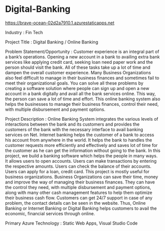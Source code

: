 # Digital-Banking
https://brave-ocean-02d2a7910.1.azurestaticapps.net


Industry : Fin Tech

Project Title : Digital Banking / Online Banking

Problem Statement/Opportunity : 
Customer experience is an integral part of a bank’s operations. Opening a new account in a bank to availing extra bank services like applying credit card, seeking loan need paper work and the person should visit the bank. All of these tasks take up a lot of time and dampen the overall customer experience. Many Business Organizations also feel difficult to manage in their business finances and sometimes fail to meet their organizational goals. You can solve all these problems by creating a software solution where people can sign up and open a new account in a bank digitally and avail all the bank services online. This way, the person can save a lot of time and effort. This online banking system also helps the businesses to manage their business finances, control their need, with multiple disbursement and payment options.


Project Description : 
Online Banking System integrates the various levels of interactions between the bank and its customers and provides the customers of the bank with the necessary interface to avail banking services on Net. Internet banking helps the customer of a bank to access his account from anywhere in the world. It helps the bank to handles the customer requests more efficiently and effectively and saves lot of time for the customer as he can get the information without going to the bank. In this project, we build a banking software which helps the people in many ways. It allows users to open accounts. Users can make transactions by entering the respective amounts. Users can check the balance of their accounts. Users can apply for a loan, credit card. This project is mostly useful for business organizations. Business Organizations can save their time, money and improve the way of managing their business finances. They can have the control they need, with multiple disbursement and payment options, along with many other cash management features to help them optimize their business cash flow. Customers can get 24/7 support in case of any problem, the contact details can be seen in the website. Thus, Online Banking or Internet Banking or Digital Banking helps customers to avail the economic, financial services through online.


Primary Azure Technology :
Static Web Apps, Visual Studio Code
